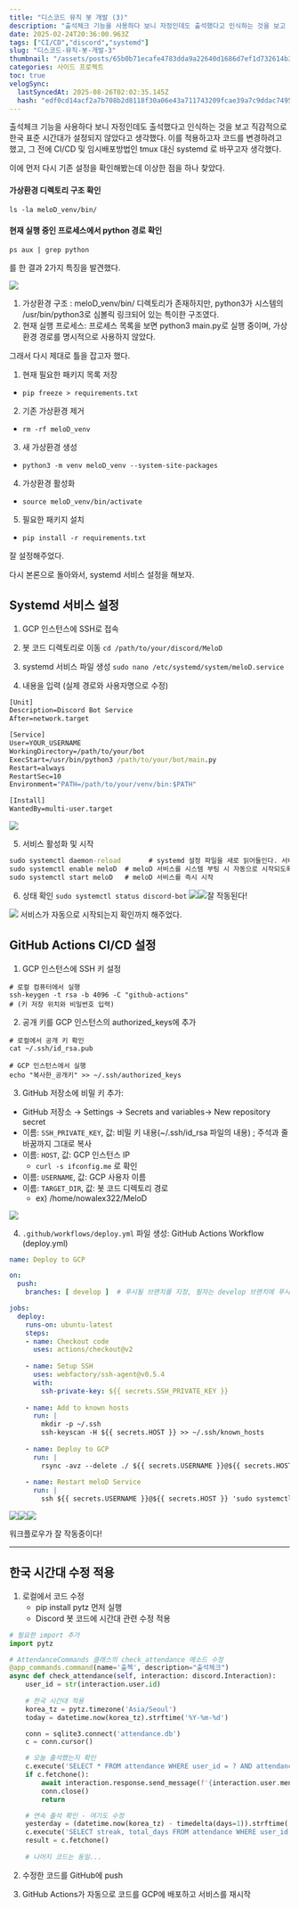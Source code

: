 ```yaml
---
title: "디스코드 뮤직 봇 개발 (3)"
description: "출석체크 기능을 사용하다 보니 자정인데도 출석했다고 인식하는 것을 보고 직감적으로 한국 표준 시간대가 설정되지 않았다고 생각했다. 이를 적용하고자 코드를 변경하려고 했고, 그 전에 CI/CD  및 임시배포방법인 tmux 대신 systemd 로 바꾸고자 생각했다.이에 먼"
date: 2025-02-24T20:36:00.963Z
tags: ["CI/CD","discord","systemd"]
slug: "디스코드-뮤직-봇-개발-3"
thumbnail: "/assets/posts/65b0b71ecafe4783dda9a22640d1686d7ef1d732614b34a2c910257cbf6a38d9.png"
categories: 사이드 프로젝트
toc: true
velogSync:
  lastSyncedAt: 2025-08-26T02:02:35.145Z
  hash: "edf0cd14acf2a7b708b2d8118f30a06e43a711743209fcae39a7c9ddac74955f"
---
```


출석체크 기능을 사용하다 보니 자정인데도 출석했다고 인식하는 것을 보고 직감적으로 한국 표준 시간대가 설정되지 않았다고 생각했다. 이를 적용하고자 코드를 변경하려고 했고, 그 전에 CI/CD  및 임시배포방법인 tmux 대신 systemd 로 바꾸고자 생각했다.

이에 먼저 다시 기존 설정을 확인해봤는데 이상한 점을 하나 찾았다.

#### 가상환경 디렉토리 구조 확인
`ls -la meloD_venv/bin/`

#### 현재 실행 중인 프로세스에서 python 경로 확인
`ps aux | grep python`

를 한 결과 2가지 특징을 발견했다.

![](/assets/posts/65b0b71ecafe4783dda9a22640d1686d7ef1d732614b34a2c910257cbf6a38d9.png)
1. 가상환경 구조 : meloD_venv/bin/ 디렉토리가 존재하지만, python3가 시스템의 /usr/bin/python3로 심볼릭 링크되어 있는 특이한 구조였다.
2. 현재 실행 프로세스: 프로세스 목록을 보면 python3 main.py로 실행 중이며, 가상환경 경로를 명시적으로 사용하지 않았다.

그래서 다시 제대로 틀을 잡고자 했다.

1. 현재 필요한 패키지 목록 저장
- `pip freeze > requirements.txt`

2. 기존 가상환경 제거
- `rm -rf meloD_venv`

3. 새 가상환경 생성
- `python3 -m venv meloD_venv --system-site-packages`

4. 가상환경 활성화
- `source meloD_venv/bin/activate`

5. 필요한 패키지 설치
- `pip install -r requirements.txt`

잘 설정해주었다.

다시 본론으로 돌아와서, systemd 서비스 설정을 해보자.

## Systemd 서비스 설정
1. GCP 인스턴스에 SSH로 접속
2. 봇 코드 디렉토리로 이동
`cd /path/to/your/discord/MeloD`

3. systemd 서비스 파일 생성
`sudo nano /etc/systemd/system/meloD.service`

4. 내용을 입력 (실제 경로와 사용자명으로 수정)
```cmd
[Unit]
Description=Discord Bot Service
After=network.target

[Service]
User=YOUR_USERNAME
WorkingDirectory=/path/to/your/bot
ExecStart=/usr/bin/python3 /path/to/your/bot/main.py
Restart=always
RestartSec=10
Environment="PATH=/path/to/your/venv/bin:$PATH"

[Install]
WantedBy=multi-user.target
```
![](/assets/posts/9523fd3c0ff9b7b2537cd5e88e8a57146994305c5b1a9d5bc1b4658e40ca51c1.png)


5. 서비스 활성화 및 시작
```cmd
sudo systemctl daemon-reload       # systemd 설정 파일을 새로 읽어들인다. 서비스 파일을 새로 만들거나 수정한 후에 필요한 명령어
sudo systemctl enable meloD  # meloD 서비스를 시스템 부팅 시 자동으로 시작되도록 설정
sudo systemctl start meloD   # meloD 서비스를 즉시 시작
```

6. 상태 확인
`sudo systemctl status discord-bot`
![](/assets/posts/8db76730e1cbdf91c8f17153d20814e1429cc3cbb8f75689608e6be4f937a584.png)![](/assets/posts/3d5eb3aa320098643e42e3b53445d0f6927a8bb46ff4725dffdbb16d0aebceae.png)잘 작동된다!

![](/assets/posts/3da38fb60b37303390cbde8b948a00f654610112b070d8ef1e04c37c551acd1f.png) 서비스가 자동으로 시작되는지 확인까지 해주었다.

## GitHub Actions CI/CD 설정
1. GCP 인스턴스에 SSH 키 설정
```
# 로컬 컴퓨터에서 실행
ssh-keygen -t rsa -b 4096 -C "github-actions"
# (키 저장 위치와 비밀번호 입력)
```

2. 공개 키를 GCP 인스턴스의 authorized_keys에 추가
```
# 로컬에서 공개 키 확인
cat ~/.ssh/id_rsa.pub

# GCP 인스턴스에서 실행
echo "복사한_공개키" >> ~/.ssh/authorized_keys
```

3. GitHub 저장소에 비밀 키 추가:

- GitHub 저장소 → Settings → Secrets and variables→ New repository secret
- 이름: `SSH_PRIVATE_KEY`, 값: 비밀 키 내용(~/.ssh/id_rsa 파일의 내용) ; 주석과 줄바꿈까지 그대로 복사
- 이름: `HOST`, 값: GCP 인스턴스 IP
  - `curl -s ifconfig.me` 로 확인
- 이름: `USERNAME`, 값: GCP 사용자 이름
- 이름: `TARGET_DIR`, 값: 봇 코드 디렉토리 경로
  - ex) /home/nowalex322/MeloD
  
![](/assets/posts/18c01515b6ec58bc93591759875ccb01e4040bdb08f5fdd3f1f3dfd599b85d1b.png)


4. `.github/workflows/deploy.yml` 파일 생성:
GitHub Actions Workflow (deploy.yml)
```yml
name: Deploy to GCP

on:
  push:
    branches: [ develop ]  # 푸시될 브랜치를 지정, 필자는 develop 브랜치에 푸시될 때 실행

jobs:
  deploy:
    runs-on: ubuntu-latest
    steps:
    - name: Checkout code
      uses: actions/checkout@v2
      
    - name: Setup SSH
      uses: webfactory/ssh-agent@v0.5.4
      with:
        ssh-private-key: ${{ secrets.SSH_PRIVATE_KEY }}
        
    - name: Add to known hosts
      run: |
        mkdir -p ~/.ssh
        ssh-keyscan -H ${{ secrets.HOST }} >> ~/.ssh/known_hosts
        
    - name: Deploy to GCP
      run: |
        rsync -avz --delete ./ ${{ secrets.USERNAME }}@${{ secrets.HOST }}:${{ secrets.TARGET_DIR }}
        
    - name: Restart meloD Service
      run: |
        ssh ${{ secrets.USERNAME }}@${{ secrets.HOST }} 'sudo systemctl restart meloD'
```

![](/assets/posts/7eb388909b9c55560be863f3c64331d810b7534ea4ba9a23a7f4d6a35079275c.png)![](/assets/posts/ea3d9d0f146ef4844c2ff6014b19ce77da946a8a4f34102b27491a33e5ff0dbf.png)![](/assets/posts/1e32ad985598aa940ee0475b97d832c69360dcafd4d012fb6d4e18b417fc2d31.png)

워크플로우가 잘 작동중이다!

---

## 한국 시간대 수정 적용

1. 로컬에서 코드 수정
   - pip install pytz 먼저 실행
   - Discord 봇 코드에 시간대 관련 수정 적용
   
```python
# 필요한 import 추가
import pytz

# AttendanceCommands 클래스의 check_attendance 메소드 수정
@app_commands.command(name='출첵', description="출석체크")
async def check_attendance(self, interaction: discord.Interaction):
    user_id = str(interaction.user.id)
    
    # 한국 시간대 적용
    korea_tz = pytz.timezone('Asia/Seoul')
    today = datetime.now(korea_tz).strftime('%Y-%m-%d')

    conn = sqlite3.connect('attendance.db')
    c = conn.cursor()

    # 오늘 출석했는지 확인
    c.execute('SELECT * FROM attendance WHERE user_id = ? AND attendance_date = ?', (user_id, today))
    if c.fetchone():
        await interaction.response.send_message(f'{interaction.user.mention} 이미 오늘은 출석체크를 하셨어요!')
        conn.close()
        return

    # 연속 출석 확인 - 여기도 수정
    yesterday = (datetime.now(korea_tz) - timedelta(days=1)).strftime('%Y-%m-%d')
    c.execute('SELECT streak, total_days FROM attendance WHERE user_id = ? ORDER BY attendance_date DESC LIMIT 1', (user_id,))
    result = c.fetchone()
    
    # 나머지 코드는 동일...
```

2. 수정한 코드를 GitHub에 push

3. GitHub Actions가 자동으로 코드를 GCP에 배포하고 서비스를 재시작
